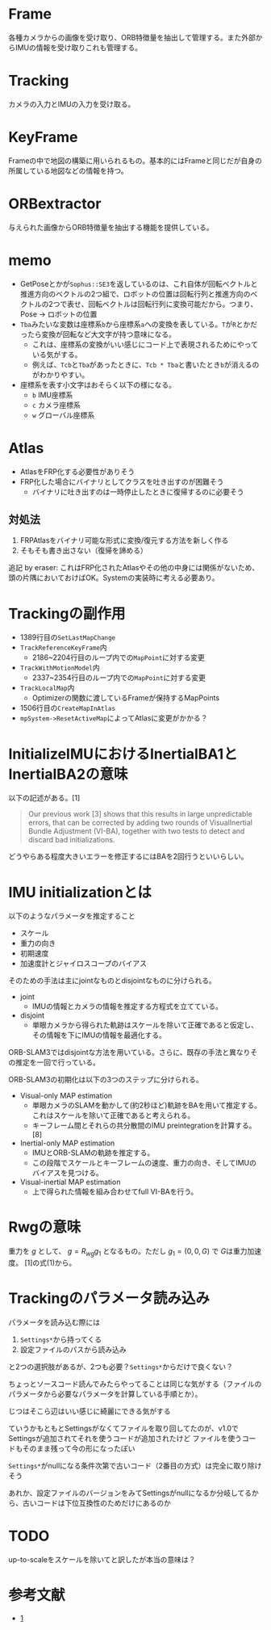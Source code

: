 # Frame

各種カメラからの画像を受け取り、ORB特徴量を抽出して管理する。また外部からIMUの情報を受け取りこれも管理する。

# Tracking

カメラの入力とIMUの入力を受け取る。

# KeyFrame

Frameの中で地図の構築に用いられるもの。基本的にはFrameと同じだが自身の所属している地図などの情報を持つ。

# ORBextractor

与えられた画像からORB特徴量を抽出する機能を提供している。

# memo

- GetPoseとかが`Sophus::SE3`を返しているのは、これ自体が回転ベクトルと推進方向のベクトルの2つ組で、ロボットの位置は回転行列と推進方向のベクトルの2つで表せ、回転ベクトルは回転行列に変換可能だから。つまり、Pose -> ロボットの位置
- `Tba`みたいな変数は座標系`b`から座標系`a`への変換を表している。`T`が`R`とかだったら変換が回転など大文字が持つ意味になる。
  - これは、座標系の変換がいい感じにコード上で表現されるためにやっている気がする。
  - 例えば、`Tcb`と`Tba`があったときに、`Tcb * Tba`と書いたとき`b`が消えるのがわかりやすい。
- 座標系を表す小文字はおそらく以下の様になる。
  - `b` IMU座標系
  - `c` カメラ座標系
  - `w` グローバル座標系

# Atlas

- AtlasをFRP化する必要性がありそう
- FRP化した場合にバイナリとしてクラスを吐き出すのが困難そう
  - バイナリに吐き出すのは一時停止したときに復帰するのに必要そう

## 対処法

1. FRPAtlasをバイナリ可能な形式に変換/復元する方法を新しく作る
2. そもそも書き出さない（復帰を諦める）

追記 by eraser: これはFRP化されたAtlasやその他の中身には関係がないため、頭の片隅においておけばOK。Systemの実装時に考える必要あり。

# Trackingの副作用

- 1389行目の`SetLastMapChange`
- `TrackReferenceKeyFrame`内
  - 2186~2204行目のループ内での`MapPoint`に対する変更
- `TrackWithMotionModel`内
  - 2337~2354行目のループ内での`MapPoint`に対する変更
- `TrackLocalMap`内
  - Optimizerの関数に渡しているFrameが保持するMapPoints
- 1506行目の`CreateMapInAtlas`
- `mpSystem->ResetActiveMap`によってAtlasに変更がかかる？

# InitializeIMUにおけるInertialBA1とInertialBA2の意味

以下の記述がある。[1]

> Our previous work [3] shows that this results in large unpredictable errors,
> that can be corrected by adding two rounds of VisualInertial Bundle Adjustment (VI-BA),
> together with two tests to detect and discard bad initializations.

どうやらある程度大きいエラーを修正するにはBAを2回行うといいらしい。

# IMU initializationとは

以下のようなパラメータを推定すること

- スケール
- 重力の向き
- 初期速度
- 加速度計とジャイロスコープのバイアス

そのための手法は主にjointなものとdisjointなものに分けられる。

- joint
  - IMUの情報とカメラの情報を推定する方程式を立てている。
- disjoint
  - 単眼カメラから得られた軌跡はスケールを除いて正確であると仮定し、その情報を下にIMUの情報を最適化する。

ORB-SLAM3ではdisjointな方法を用いている。さらに、既存の手法と異なりその推定を一回で行っている。

ORB-SLAM3の初期化は以下の3つのステップに分けられる。

- Visual-only MAP estimation
  - 単眼カメラのSLAMを動かして(約2秒ほど)軌跡をBAを用いて推定する。これはスケールを除いて正確であると考えられる。
  - キーフレーム間とそれらの共分散間のIMU preintegrationを計算する。[8]
- Inertial-only MAP estimation
  - IMUとORB-SLAMの軌跡を推定する。
  - この段階でスケールとキーフレームの速度、重力の向き、そしてIMUのバイアスを見つける。
- Visual-inertial MAP estimation
  - 上で得られた情報を組み合わせてfull VI-BAを行う。

# Rwgの意味

重力を $g$ として、 $g = R_{wg}g_1$ となるもの。ただし $g_1 = (0, 0, G)$ で $G$は重力加速度。
[1]の式(1)から。

# Trackingのパラメータ読み込み

パラメータを読み込む際には

1. `Settings*`から持ってくる
2. 設定ファイルのパスから読み込み

と2つの選択肢があるが、2つも必要？`Settings*`からだけで良くない？

ちょっとソースコード読んでみたらやってることは同じな気がする（ファイルのパラメータから必要なパラメータを計算している手順とか）。

じつはそこら辺はいい感じに綺麗にできる気がする

ていうかもともとSettingsがなくてファイルを取り回してたのが、v1.0でSettingsが追加されてそれを使うコードが追加されたけど
ファイルを使うコードもそのまま残って今の形になったぽい

`Settings*`がnullになる条件次第で古いコード（2番目の方式）は完全に取り除けそう

あれか、設定ファイルのバージョンをみてSettingsがnullになるか分岐してるから、古いコードは下位互換性のためだけにあるのか

# TODO

up-to-scaleをスケールを除いてと訳したが本当の意味は？

# 参考文献

- [1](https://arxiv.org/pdf/2003.05766)
